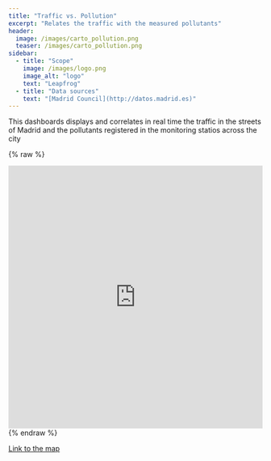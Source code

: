 ```yaml
---
title: "Traffic vs. Pollution"
excerpt: "Relates the traffic with the measured pollutants"
header:
  image: /images/carto_pollution.png
  teaser: /images/carto_pollution.png
sidebar:
  - title: "Scope"
    image: /images/logo.png
    image_alt: "logo"
    text: "Leapfrog"
  - title: "Data sources"
    text: "[Madrid Council](http://datos.madrid.es)"
---
```


This dashboards displays and correlates in real time the traffic in the streets of Madrid and the pollutants registered in the monitoring statios across the city

{% raw %}
<iframe width="100%" height="520" frameborder="0" src="https://team.carto.com/u/abel/builder/9ca5c6a4-c963-402c-9441-d54732976f5e/embed" allowfullscreen webkitallowfullscreen mozallowfullscreen oallowfullscreen msallowfullscreen></iframe>
{% endraw %}

[Link to the map](https://team.carto.com/u/abel/builder/9ca5c6a4-c963-402c-9441-d54732976f5e/embed)
